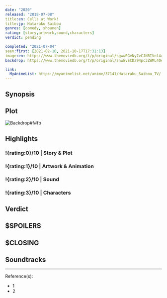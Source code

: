 ```yaml
---
date: "2020"
released: "2018-07-08"
title:en: Cells at Work!
title:jp: Hataraku Saibou
genres: [comedy, shounen]
rating: [story,artwork,sound,characters]
verdict: pending

completed: "2021-07-04"
seen:first: [2021-02-10, 2021-10-17T17:31:13]
image:en: https://www.themoviedb.org/t/p/original/sgwwEGvNy7vCJN8IVnl44tuVlMZ.jpg
backdrop: https://www.themoviedb.org/t/p/original/znwEvECDz94pc3ZWML4OettkPto.jpg

link:
  MyAnimeList: https://myanimelist.net/anime/37141/Hataraku_Saibou_TV/
---
```



## Synopsis

## Plot

![Backdrop#f#fb](https://www.themoviedb.org/t/p/original/aOQL8UYduNxDePbynZROLZ1nfsf.jpg "Source: TMDB")

## Highlights

### !{rating:0}/10 | Story & Plot

### !{rating:1}/10 | Artwork & Animation

### !{rating:2}/10 | Sound

### !{rating:3}/10 | Characters

## Verdict

## $SPOILERS

## $CLOSING

## Soundtracks

***
Reference(s):

- 1
- 2

